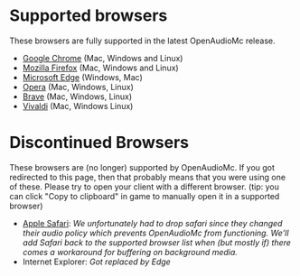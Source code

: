 # Supported browsers
These browsers are fully supported in the latest OpenAudioMc release.
- [Google Chrome](https://www.google.com/chrome/) (Mac, Windows and Linux)
- [Mozilla Firefox](https://www.mozilla.org/en-GB/firefox/new/) (Mac, Windows and Linux)
- [Microsoft Edge](https://www.microsoft.com/en-us/edge) (Windows, Mac)
- [Opera](https://www.opera.com/nl) (Mac, Windows, Linux)
- [Brave](https://brave.com/) (Mac, Windows, Linux)
- [Vivaldi](https://vivaldi.com/) (Mac, Windows Linux)

# Discontinued Browsers
These browsers are (no longer) supported by OpenAudioMc. If you got redirected to this page, then that probably means that you were using one of these. Please try to open your client with a different browser. (tip: you can click "Copy to clipboard" in game to manually open it in a supported browser)
 - [Apple Safari](https://www.apple.com/safari/): *We unfortunately had to drop safari since they changed their audio policy which prevents OpenAudioMc from functioning. We'll add Safari back to the supported browser list when (but mostly if) there comes a workaround for buffering on background media.*
 - Internet Explorer: *Got replaced by Edge*